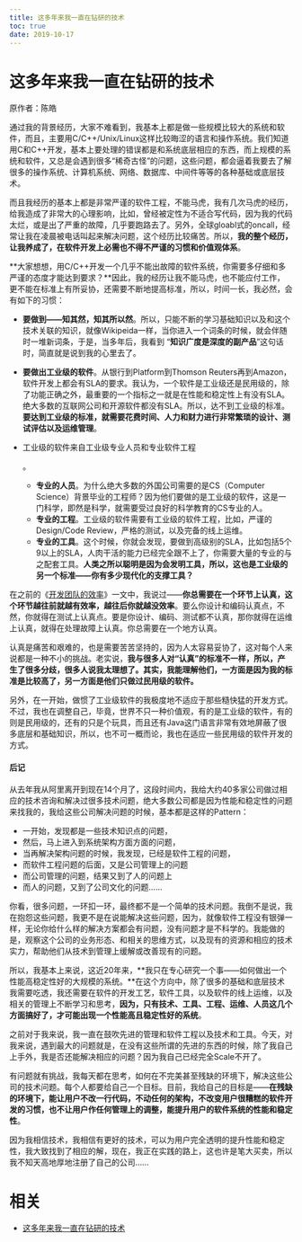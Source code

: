 ```yaml
---
title: 这多年来我一直在钻研的技术
toc: true
date: 2019-10-17
---
```

# 这多年来我一直在钻研的技术


原作者：陈皓


通过我的背景经历，大家不难看到，我基本上都是做一些规模比较大的系统和软件，而且，主要用C/C++/Unix/Linux这样比较晦涩的语言和操作系统。我们知道用C和C++开发，基本上要处理的错误都是和系统底层相应的东西，而上规模的系统和软件，又总是会遇到很多“稀奇古怪”的问题，这些问题，都会逼着我要去了解很多的操作系统、计算机系统、网络、数据库、中间件等等的各种基础或底层技术。

而且我经历的基本上都是非常严谨的软件工程，不能马虎，我有几次马虎的经历，给我造成了非常大的心理影响，比如，曾经被定性为不适合写代码，因为我的代码太烂，或是出了严重的故障，几乎要跑路去了。另外，全球gloabl式的oncall，经常让我在凌晨被电话叫起来解决问题，这个经历比较痛苦。所以，**我的整个经历，让我养成了，在软件开发上必需也不得不严谨的习惯和价值观体系**。

**大家想想，用C/C++开发一个几乎不能出故障的软件系统，你需要多仔细和多严谨的态度才能达到要求？**因此，我的经历让我不能马虎，也不能应付工作，更不能在标准上有所妥协，还需要不断地提高标准，所以，时间一长，我必然，会有如下的习惯：

- **要做到——知其然，知其所以然**。所以，只能不断的学习基础知识以及和这个技术关联的知识，就像Wikipeida一样，当你进入一个词条的时候，就会伴随时一堆新词条，于是，当多年后，我看到 “**知识广度是深度的副产品**”这句话时，简直就是说到我的心里去了。

- **要做出工业级的软件**。从银行到Platform到Thomson Reuters再到Amazon，软件开发上都会有SLA的要求。我认为，一个软件是工业级还是民用级的，除了功能正确之外，最重要的一个指标之一就是在性能和稳定性上有没有SLA。绝大多数的互联网公司和开源软件都没有SLA。所以，达不到工业级的标准。**要达到工业级的标准，就需要花费时间、人力和财力进行非常繁琐的设计、测试评估以及运维管理**。

- 工业级的软件来自工业级专业人员和专业软件工程

  。

  - **专业的人员**。为什么绝大多数的外国公司需要的是CS（Computer Science）背景毕业的工程师？因为他们要做的是工业级的软件，这是一门科学，即然是科学，就需要受过良好的科学教育的CS专业的人。
  - **专业的工程**。工业级的软件需要有工业级的软件工程，比如，严谨的Design/Code Review，严格的测试，以及完备的线上运维。
  - **专业的工具**。这个时候，你就会发现，要做到高级别的SLA，比如包括5个9以上的SLA，人肉干活的能力已经完全跟不上了，你需要大量的专业的与之配套工具。**人类之所以聪明是因为会发明工具，所以，这也是工业级的另一个标准——你有多少现代化的支撑工具？**

在之前的《[开发团队的效率](https://coolshell.cn/articles/11656.html)》一文中，我说过——**你总需要在一个环节上认真，这个环节越往前就越有效率，越往后你就越没效率**。要么你设计和编码认真点，不然，你就得在测试上认真点。要是你设计、编码、测试都不认真，那你就得在运维上认真，就得在处理故障上认真。你总需要在一个地方认真。

认真是痛苦和艰难的，也是需要苦苦坚持的，因为人太容易妥协了，这对每个人来说都是一种不小的挑战。老实说，**我与很多人对“认真”的标准不一样，所以，产生了很多分歧，很多人说我太理想了。其实，我能理解他们，一方面是因为我的标准是比较高了，另一方面是他们只做过民用级的软件。**

另外，在一开始，做惯了工业级软件的我极度地不适应于那些糙快猛的开发方式。不过，我也在调整自己，毕竟，世界不只一种价值观，有的是工业级的软件，有的则是民用级的，还有的只是个玩具，而且还有Java这门语言非常有效地屏蔽了很多底层和基础知识，所以，也不可一概而论，我也在适应一些民用级的软件开发的方式。

#### 后记

从去年我从阿里离开到现在14个月了，这段时间内，我给大约40多家公司做过相应的技术咨询和解决过很多技术问题，绝大多数公司都是因为性能和稳定性的问题来找我的，我给这些公司解决问题的时候，基本都是这样的Pattern：

- 一开始，发现都是一些技术知识点的问题，
- 然后，马上进入到系统架构方面方面的问题，
- 当再解决架构问题的时候，我发现，已经是软件工程的问题，
- 而软件工程问题的后面，又是公司管理上的问题
- 而公司管理的问题，结果又到了人的问题上
- 而人的问题，又到了公司文化的问题……

你看，很多问题，一环扣一环，最终都不是一个简单的技术问题。我倒不是说，我在抱怨这些问题，我更不是在说能解决这些问题，因为，就像软件工程没有银弹一样，无论你给什么样的解决方案都会有问题，没有问题才是不科学的。我能做的是，观察这个公司的业务形态、和相关的思维方式，以及现有的资源和相应的技术实力，帮助他们从技术到管理上缓解或改善现有的问题。

所以，我基本上来说，这近20年来，**我只在专心研究一个事——如何做出一个性能高稳定性好的大规模的系统。**在这个方向中，除了很多的基础和底层技术我需要吃透，我还需要在软件的开发工艺，软件工具，以及软件的线上运维，以及相关的管理上不断学习和思考，**因为，只有技术、工具、工程、运维、人员这几个方面搞好了，才可能出现一个性能高且稳定性好的系统**。

之前对于我来说，我一直在鼓吹先进的管理和软件工程以及技术和工具。今天，对我来说，遇到最大的问题就是，在没有这些所谓的先进的东西的时候，除了我自己上手外，我是否还能解决相应的问题？因为我自己已经完全Scale不开了。

有问题就有挑战，我每天都在思考，如何在不完美甚至残缺的环境下，解决这些公司的技术问题。每个人都要给自己一个目标。目前，我给自己的目标是——**在残缺的环境下，能让用户不改一行代码，不动任何的架构，不改变用户很糟糕的软件开发的习惯，也不让用户作任何管理上的调整，能提升用户的软件系统的性能和稳定性**。

因为我相信技术，我相信有更好的技术，可以为用户完全透明的提升性能和稳定性，我大致找到了相应的解，现在，我正在实践的路上，这也许是笔大买卖，所以我不知天高地厚地注册了自己的公司……

# 相关

- [这多年来我一直在钻研的技术](https://coolshell.cn/articles/17446.html)
